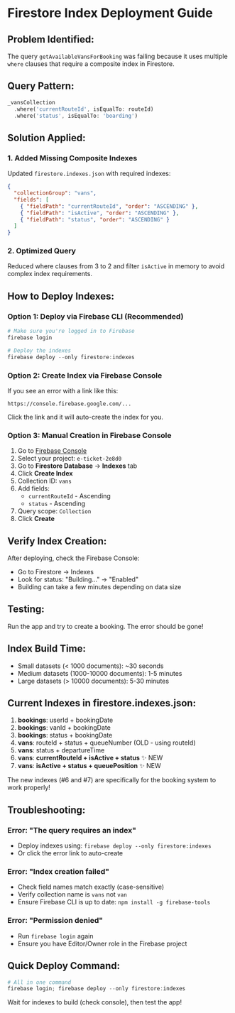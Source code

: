 # Firestore Index Deployment Guide

## Problem Identified:
The query `getAvailableVansForBooking` was failing because it uses multiple `where` clauses that require a composite index in Firestore.

## Query Pattern:
```dart
_vansCollection
  .where('currentRouteId', isEqualTo: routeId)
  .where('status', isEqualTo: 'boarding')
```

## Solution Applied:

### 1. Added Missing Composite Indexes
Updated `firestore.indexes.json` with required indexes:

```json
{
  "collectionGroup": "vans",
  "fields": [
    { "fieldPath": "currentRouteId", "order": "ASCENDING" },
    { "fieldPath": "isActive", "order": "ASCENDING" },
    { "fieldPath": "status", "order": "ASCENDING" }
  ]
}
```

### 2. Optimized Query
Reduced where clauses from 3 to 2 and filter `isActive` in memory to avoid complex index requirements.

## How to Deploy Indexes:

### Option 1: Deploy via Firebase CLI (Recommended)
```powershell
# Make sure you're logged in to Firebase
firebase login

# Deploy the indexes
firebase deploy --only firestore:indexes
```

### Option 2: Create Index via Firebase Console
If you see an error with a link like this:
```
https://console.firebase.google.com/...
```
Click the link and it will auto-create the index for you.

### Option 3: Manual Creation in Firebase Console
1. Go to [Firebase Console](https://console.firebase.google.com/)
2. Select your project: `e-ticket-2e8d0`
3. Go to **Firestore Database** → **Indexes** tab
4. Click **Create Index**
5. Collection ID: `vans`
6. Add fields:
   - `currentRouteId` - Ascending
   - `status` - Ascending
7. Query scope: `Collection`
8. Click **Create**

## Verify Index Creation:

After deploying, check the Firebase Console:
- Go to Firestore → Indexes
- Look for status: "Building..." → "Enabled"
- Building can take a few minutes depending on data size

## Testing:

Run the app and try to create a booking. The error should be gone!

## Index Build Time:
- Small datasets (< 1000 documents): ~30 seconds
- Medium datasets (1000-10000 documents): 1-5 minutes  
- Large datasets (> 10000 documents): 5-30 minutes

## Current Indexes in firestore.indexes.json:

1. **bookings**: userId + bookingDate
2. **bookings**: vanId + bookingDate
3. **bookings**: status + bookingDate
4. **vans**: routeId + status + queueNumber (OLD - using routeId)
5. **vans**: status + departureTime
6. **vans**: **currentRouteId + isActive + status** ✨ NEW
7. **vans**: **isActive + status + queuePosition** ✨ NEW

The new indexes (#6 and #7) are specifically for the booking system to work properly!

## Troubleshooting:

### Error: "The query requires an index"
- Deploy indexes using: `firebase deploy --only firestore:indexes`
- Or click the error link to auto-create

### Error: "Index creation failed"
- Check field names match exactly (case-sensitive)
- Verify collection name is `vans` not `van`
- Ensure Firebase CLI is up to date: `npm install -g firebase-tools`

### Error: "Permission denied"
- Run `firebase login` again
- Ensure you have Editor/Owner role in the Firebase project

## Quick Deploy Command:

```powershell
# All in one command
firebase login; firebase deploy --only firestore:indexes
```

Wait for indexes to build (check console), then test the app!

